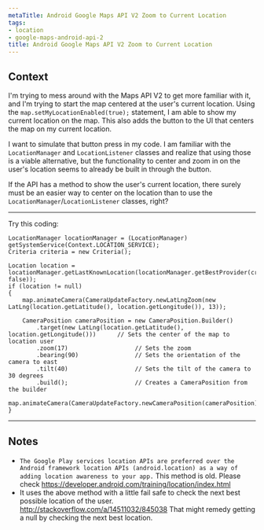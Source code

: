 ```yaml
---
metaTitle: Android Google Maps API V2 Zoom to Current Location
tags:
- location
- google-maps-android-api-2
title: Android Google Maps API V2 Zoom to Current Location
---
```


## Context

I'm trying to mess around with the Maps API V2 to get more familiar with it, and I'm trying to start the map centered at the user's current location. Using the `map.setMyLocationEnabled(true);` statement, I am able to show my current location on the map. This also adds the button to the UI that centers the map on my current location.


I want to simulate that button press in my code. I am familiar with the `LocationManager` and `LocationListener` classes and realize that using those is a viable alternative, but the functionality to center and zoom in on the user's location seems to already be built in through the button.


If the API has a method to show the user's current location, there surely must be an easier way to center on the location than to use the `LocationManager`/`LocationListener` classes, right?



---

Try this coding:



```
LocationManager locationManager = (LocationManager) getSystemService(Context.LOCATION_SERVICE);
Criteria criteria = new Criteria();

Location location = locationManager.getLastKnownLocation(locationManager.getBestProvider(criteria, false));
if (location != null)
{
    map.animateCamera(CameraUpdateFactory.newLatLngZoom(new LatLng(location.getLatitude(), location.getLongitude()), 13));

    CameraPosition cameraPosition = new CameraPosition.Builder()
        .target(new LatLng(location.getLatitude(), location.getLongitude()))      // Sets the center of the map to location user
        .zoom(17)                   // Sets the zoom
        .bearing(90)                // Sets the orientation of the camera to east
        .tilt(40)                   // Sets the tilt of the camera to 30 degrees
        .build();                   // Creates a CameraPosition from the builder
    map.animateCamera(CameraUpdateFactory.newCameraPosition(cameraPosition));       
}

```


---

## Notes

- `The Google Play services location APIs are preferred over the Android framework location APIs (android.location) as a way of adding location awareness to your app.` This method is old. Please check https://developer.android.com/training/location/index.html
- It uses the above method with a little fail safe to check the next best possible location of the user. http://stackoverflow.com/a/14511032/845038 That might remedy getting a null by checking the next best location.
